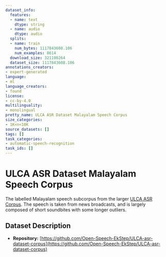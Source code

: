 ```yaml
---
dataset_info:
  features:
  - name: text
    dtype: string
  - name: audio
    dtype: audio
  splits:
  - name: train
    num_bytes: 1117843608.106
    num_examples: 8614
  download_size: 321100264
  dataset_size: 1117843608.106
annotations_creators:
- expert-generated
language:
- ml
language_creators:
- found
license:
- cc-by-4.0
multilinguality:
- monolingual
pretty_name: ULCA ASR Dataset Malayalam Speech Corpus
size_categories:
- 1K<n<10K
source_datasets: []
tags: []
task_categories:
- automatic-speech-recognition
task_ids: []
---
```


# ULCA ASR Dataset Malayalam Speech Corpus
The labelled Malayalam speech subcorpus from the larger [ULCA ASR Corpus](https://github.com/Open-Speech-EkStep/ULCA-asr-dataset-corpus).
The speech is taken from news broadcasts, and is largely composed of short soundbites with some longer outliers.
## Dataset Description
- **Repository:** [https://github.com/Open-Speech-EkStep/ULCA-asr-dataset-corpus](https://github.com/Open-Speech-EkStep/ULCA-asr-dataset-corpus)